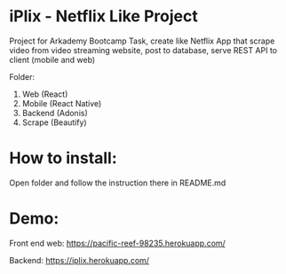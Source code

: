 # iPlix - Netflix Like Project 

Project for Arkademy Bootcamp Task, create like Netflix App that scrape video from video streaming website, post to database, serve REST API to client (mobile and web)

Folder:
1. Web (React)
2. Mobile (React Native)
3. Backend (Adonis)
4. Scrape (Beautify)


# How to install: 
Open folder and follow the instruction there in README.md 


# Demo: 
Front end web:
https://pacific-reef-98235.herokuapp.com/

Backend:
https://iplix.herokuapp.com/
